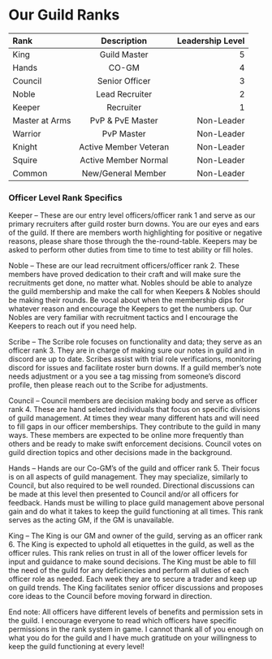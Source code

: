 # Our Guild Ranks



| Rank        | Description | Leadership Level   |
| :---        |    :----:   |          ---: |
| King        | Guild Master| 5 |
| Hands       | CO-GM        | 4 |
| Council     | Senior Officer | 3 |
| Noble       | Lead Recruiter | 2 |
| Keeper      | Recruiter | 1 |
| Master at Arms | PvP & PvE Master | Non-Leader |
| Warrior     | PvP Master | Non-Leader |
| Knight      | Active Member Veteran | Non-Leader |
| Squire      | Active Member Normal | Non-Leader |
| Common      | New/General Member | Non-Leader |

### Officer Level Rank Specifics

Keeper – These are our entry level officers/officer rank 1 and serve as our primary recruiters after guild roster burn downs. You are our eyes and ears of the guild. If there are members worth highlighting for positive or negative reasons, please share those through the the-round-table. Keepers may be asked to perform other duties from time to time to test ability or fill holes.

Noble – These are our lead recruitment officers/officer rank 2. These members have proved dedication to their craft and will make sure the recruitments get done, no matter what. Nobles should be able to analyze the guild membership and make the call for when Keepers & Nobles should be making their rounds. Be vocal about when the membership dips for whatever reason and encourage the Keepers to get the numbers up. Our Nobles are very familiar with recruitment tactics and I encourage the Keepers to reach out if you need help.

Scribe – The Scribe role focuses on functionality and data; they serve as an officer rank 3. They are in charge of making sure our notes in guild and in discord are up to date. Scribes assist with trial role verifications, monitoring discord for issues and facilitate roster burn downs. If a guild member’s note needs adjustment or a you see a tag missing from someone’s discord profile, then please reach out to the Scribe for adjustments.

Council – Council members are decision making body and serve as officer rank 4. These are hand selected individuals that focus on specific divisions of guild management. At times they wear many different hats and will need to fill gaps in our officer memberships. They contribute to the guild in many ways. These members are expected to be online more frequently than others and be ready to make swift enforcement decisions. Council votes on guild direction topics and other decisions made in the background.

Hands – Hands are our Co-GM’s of the guild and officer rank 5. Their focus is on all aspects of guild management. They may specialize, similarly to Council, but also required to be well rounded. Directional discussions can be made at this level then presented to Council and/or all officers for feedback. Hands must be willing to place guild management above personal gain and do what it takes to keep the guild functioning at all times. This rank serves as the acting GM, if the GM is unavailable.

King – The King is our GM and owner of the guild, serving as an officer rank 6. The King is expected to uphold all etiquettes in the guild, as well as the officer rules. This rank relies on trust in all of the lower officer levels for input and guidance to make sound decisions. The King must be able to fill the need of the guild for any deficiencies and perform all duties of each officer role as needed. Each week they are to secure a trader and keep up on guild trends. The King facilitates senior officer discussions and proposes core ideas to the Council before moving forward in direction.

End note: All officers have different levels of benefits and permission sets in the guild. I encourage everyone to read which officers have specific permissions in the rank system in game. I cannot thank all of you enough on what you do for the guild and I have much gratitude on your willingness to keep the guild functioning at every level!
